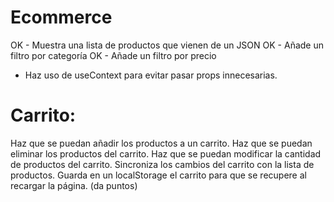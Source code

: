 # Ecommerce

 OK - Muestra una lista de productos que vienen de un JSON
 OK - Añade un filtro por categoría
 OK - Añade un filtro por precio
 * Haz uso de useContext para evitar pasar props innecesarias.

# Carrito:

 Haz que se puedan añadir los productos a un carrito.
 Haz que se puedan eliminar los productos del carrito.
 Haz que se puedan modificar la cantidad de productos del carrito.
 Sincroniza los cambios del carrito con la lista de productos.
 Guarda en un localStorage el carrito para que se recupere al recargar la página. (da puntos)